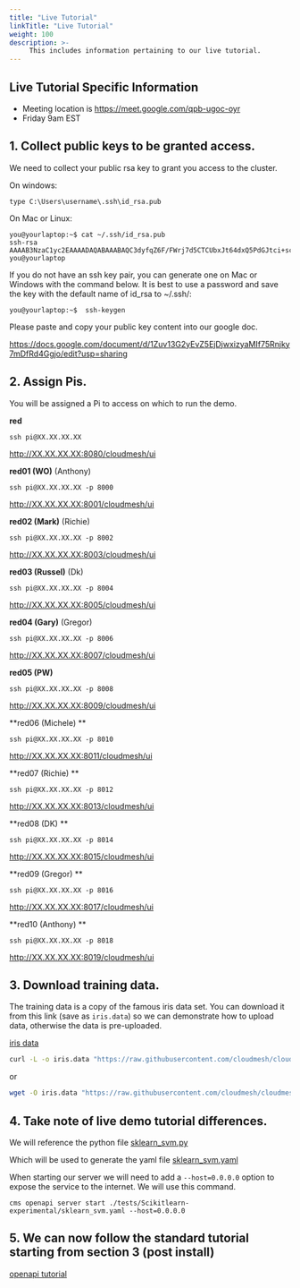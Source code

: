 ```yaml
---
title: "Live Tutorial"
linkTitle: "Live Tutorial"
weight: 100
description: >-
     This includes information pertaining to our live tutorial.
---
```


## Live Tutorial Specific Information

* Meeting location is  https://meet.google.com/qpb-ugoc-oyr
* Friday 9am EST

## 1. Collect public keys to be granted access.

We need to collect your public rsa key to grant you access to the cluster.

On windows:
```
type C:\Users\username\.ssh\id_rsa.pub
```

On Mac or Linux:
```
you@yourlaptop:~$ cat ~/.ssh/id_rsa.pub
ssh-rsa AAAAB3NzaC1yc2EAAAADAQABAAABAQC3dyfqZ6F/FWrj7d5CTCUbxJt64dxQ5PdGJtci+scAT2B5kXmUB+rBW4tSEy/Lcdg+T3x9Rola0kTYaCwP+7UbxVaPlXWF5Ss+9XzOC24JN//fUn8hnCvKh9jFoKF6NIxP8DJJ94r1aU3+P0c6UKkQZU2W91BXAL4FWqO9zdWtPYkR//HWJzZy6sqoUzAVAOY+y7xtX0ybJ9qg767Gx4xpu0kcbvgphOxkNRdNPXFB5EsrRPB1rw/vblNF9Y65ahAtmcHJB9kxj0JBtor3DK+b6i+zrIbNYPAV2b6iI30tbxcEk0ovnEZiuRz0dxDslPrziMSPWnFFFY5pQxZOnGG7 you@yourlaptop
```

If you do not have an ssh key pair, you can generate one on Mac or Windows with the command below. It is best to use a password and save the key with the default name of id_rsa to ~/.ssh/:

```
you@yourlaptop:~$  ssh-keygen
```

Please paste and copy your public key content into our google doc.

https://docs.google.com/document/d/1Zuv13G2yEvZ5EjDjwxizyaMIf75Rnjky7mDfRd4Ggjo/edit?usp=sharing

## 2. Assign Pis.

You will be assigned a Pi to access on which to run the demo.

**red**

`ssh pi@XX.XX.XX.XX`

http://XX.XX.XX.XX:8080/cloudmesh/ui

**red01 (WO)** (Anthony)

`ssh pi@XX.XX.XX.XX -p 8000`

http://XX.XX.XX.XX:8001/cloudmesh/ui

**red02 (Mark)** (Richie)

`ssh pi@XX.XX.XX.XX -p 8002`

http://XX.XX.XX.XX:8003/cloudmesh/ui

**red03 (Russel)** (Dk)

`ssh pi@XX.XX.XX.XX -p 8004`

http://XX.XX.XX.XX:8005/cloudmesh/ui

**red04 (Gary)** (Gregor)

`ssh pi@XX.XX.XX.XX -p 8006`

http://XX.XX.XX.XX:8007/cloudmesh/ui

**red05 (PW)**

`ssh pi@XX.XX.XX.XX -p 8008`

http://XX.XX.XX.XX:8009/cloudmesh/ui

**red06 (Michele) **

`ssh pi@XX.XX.XX.XX -p 8010`

http://XX.XX.XX.XX:8011/cloudmesh/ui

**red07 (Richie) **

`ssh pi@XX.XX.XX.XX -p 8012`

http://XX.XX.XX.XX:8013/cloudmesh/ui

**red08 (DK) **

`ssh pi@XX.XX.XX.XX -p 8014`

http://XX.XX.XX.XX:8015/cloudmesh/ui

**red09 (Gregor) **

`ssh pi@XX.XX.XX.XX -p 8016`

http://XX.XX.XX.XX:8017/cloudmesh/ui

**red10 (Anthony) **

`ssh pi@XX.XX.XX.XX -p 8018`

http://XX.XX.XX.XX:8019/cloudmesh/ui



## 3. Download training data.

The training data is a copy of the famous iris data set. You can download it from this link (save as `iris.data`) so we can demonstrate how to upload data, otherwise the data is pre-uploaded.

[iris data](https://drive.google.com/drive/u/0/folders/17LlCE2AtWLJxbDh62AYN0efoNR5wrSDl)

```bash
curl -L -o iris.data "https://raw.githubusercontent.com/cloudmesh/cloudmesh-openapi/main/tests/Scikitlearn-experimental/iris.data"
```

or

```bash
wget -O iris.data "https://raw.githubusercontent.com/cloudmesh/cloudmesh-openapi/main/tests/Scikitlearn-experimental/iris.data"
```


## 4. Take note of live demo tutorial differences.

We will reference the python file [sklearn_svm.py](https://github.com/cloudmesh/cloudmesh-openapi/blob/main/tests/Scikitlearn-experimental/sklearn_svm.py)

Which will be used to generate the yaml file [sklearn_svm.yaml](https://github.com/cloudmesh/cloudmesh-openapi/blob/main/tests/Scikitlearn-experimental/sklearn_svm.yaml)

When starting our server we will need to add a `--host=0.0.0.0` option to expose the service to the internet. We will use this command.

```
cms openapi server start ./tests/Scikitlearn-experimental/sklearn_svm.yaml --host=0.0.0.0
```

## 5. We can now follow the standard tutorial starting from section 3 (post install)

[openapi tutorial](https://cloudmesh.github.io/pi/tutorial/analytics-services/#3-the-python-code)
